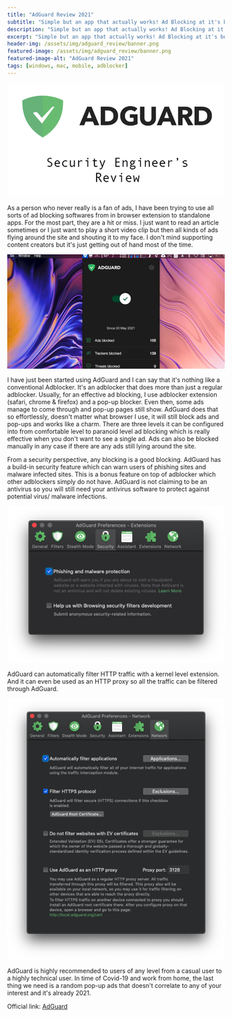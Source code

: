 ```yaml
---
title: "AdGuard Review 2021"
subtitle: "Simple but an app that actually works! Ad Blocking at it's best."
description: "Simple but an app that actually works! Ad Blocking at it's best."
excerpt: "Simple but an app that actually works! Ad Blocking at it's best."
header-img: /assets/img/adguard_review/banner.png
featured-image: /assets/img/adguard_review/banner.png
featured-image-alt: "AdGuard Review 2021"
tags: [windows, mac, mobile, adblocker]
---
```


![AdGuard Review 2021](/assets/img/adguard_review/banner.png)

As a person who never really is a fan of ads, I have been trying to use all sorts of ad blocking softwares from in browser extension to standalone apps. For the most part, they are a hit or miss. I just want to read an article sometimes or I just want to play a short video clip but then all kinds of ads flying around the site and shouting it to my face. I don't mind supporting content creators but it's just getting out of hand most of the time. 

![AdGuard Review 2021](/assets/img/adguard_review/screenshot.png)

I have just been started using AdGuard and I can say that it's nothing like a conventional Adblocker. It's an adblocker that does more than just a regular adblocker. Usually, for an effective ad blocking, I use adblocker extension (safari, chrome & firefox) and a pop-up blocker. Even then, some ads manage to come through and pop-up pages still show. AdGuard does that so effortlessly, doesn't matter what browser I use, it will still block ads and pop-ups and works like a charm. There are three levels it can be configured into from comfortable level to paranoid level ad blocking which is really effective when you don't want to see a single ad. Ads can also be blocked manually in any case if there are any ads still lying around the site.

From a security perspective, any blocking is a good blocking. AdGuard has a build-in security feature which can warn users of phishing sites and malware infected sites. This is a bonus feature on top of adblocker which other adblockers simply do not have. AdGuard is not claiming to be an antivirus so you will still need your antivirus software to protect against potential virus/ malware infections.  

![AdGuard Review 2021](/assets/img/adguard_review/malware_warning.png)

AdGuard can automatically filter HTTP traffic with a kernel level extension. And it can even be used as an HTTP proxy so all the traffic can be filtered through AdGuard. 

![AdGuard Review 2021](/assets/img/adguard_review/proxy.png)

AdGuard is highly recommended to users of any level from a casual user to a highly technical user. In time of Covid-19 and work from home, the last thing we need is a random pop-up ads that doesn't correlate to any of your interest and it's already 2021.

Official link: [AdGuard](https://adguard.com/en/welcome.html)